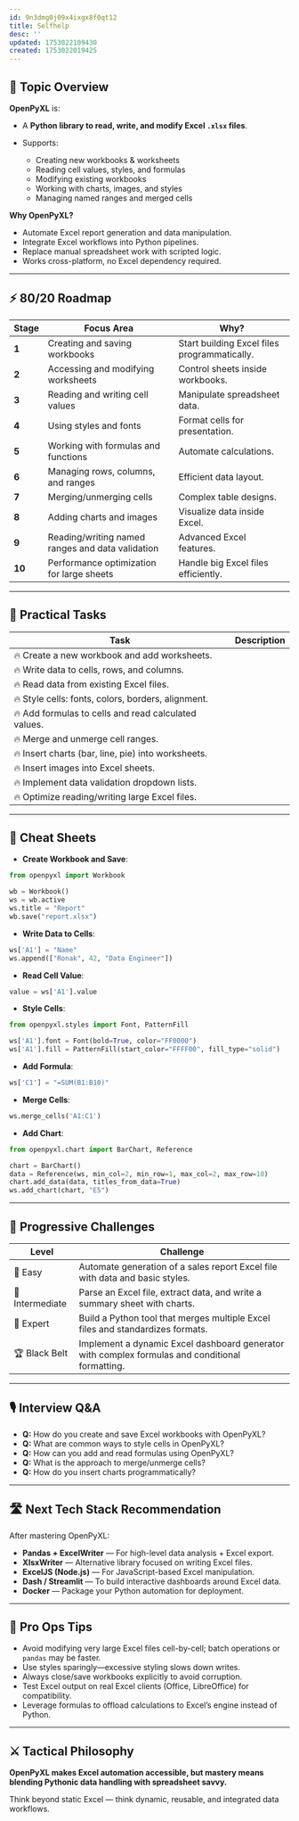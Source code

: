 ```yaml
---
id: 9n3dmg0j09x4ixgx8f0qt12
title: Selfhelp
desc: ''
updated: 1753022109430
created: 1753022019425
---
```


## 📌 Topic Overview

**OpenPyXL** is:

* A **Python library to read, write, and modify Excel `.xlsx` files**.
* Supports:

  * Creating new workbooks & worksheets
  * Reading cell values, styles, and formulas
  * Modifying existing workbooks
  * Working with charts, images, and styles
  * Managing named ranges and merged cells

**Why OpenPyXL?**

* Automate Excel report generation and data manipulation.
* Integrate Excel workflows into Python pipelines.
* Replace manual spreadsheet work with scripted logic.
* Works cross-platform, no Excel dependency required.

---

## ⚡ 80/20 Roadmap

| Stage  | Focus Area                                       | Why?                                         |
| ------ | ------------------------------------------------ | -------------------------------------------- |
| **1**  | Creating and saving workbooks                    | Start building Excel files programmatically. |
| **2**  | Accessing and modifying worksheets               | Control sheets inside workbooks.             |
| **3**  | Reading and writing cell values                  | Manipulate spreadsheet data.                 |
| **4**  | Using styles and fonts                           | Format cells for presentation.               |
| **5**  | Working with formulas and functions              | Automate calculations.                       |
| **6**  | Managing rows, columns, and ranges               | Efficient data layout.                       |
| **7**  | Merging/unmerging cells                          | Complex table designs.                       |
| **8**  | Adding charts and images                         | Visualize data inside Excel.                 |
| **9**  | Reading/writing named ranges and data validation | Advanced Excel features.                     |
| **10** | Performance optimization for large sheets        | Handle big Excel files efficiently.          |

---

## 🚀 Practical Tasks

| Task                                                 | Description |
| ---------------------------------------------------- | ----------- |
| 🔥 Create a new workbook and add worksheets.         |             |
| 🔥 Write data to cells, rows, and columns.           |             |
| 🔥 Read data from existing Excel files.              |             |
| 🔥 Style cells: fonts, colors, borders, alignment.   |             |
| 🔥 Add formulas to cells and read calculated values. |             |
| 🔥 Merge and unmerge cell ranges.                    |             |
| 🔥 Insert charts (bar, line, pie) into worksheets.   |             |
| 🔥 Insert images into Excel sheets.                  |             |
| 🔥 Implement data validation dropdown lists.         |             |
| 🔥 Optimize reading/writing large Excel files.       |             |

---

## 🧾 Cheat Sheets

* **Create Workbook and Save**:

```python
from openpyxl import Workbook

wb = Workbook()
ws = wb.active
ws.title = "Report"
wb.save("report.xlsx")
```

* **Write Data to Cells**:

```python
ws['A1'] = "Name"
ws.append(["Ronak", 42, "Data Engineer"])
```

* **Read Cell Value**:

```python
value = ws['A1'].value
```

* **Style Cells**:

```python
from openpyxl.styles import Font, PatternFill

ws['A1'].font = Font(bold=True, color="FF0000")
ws['A1'].fill = PatternFill(start_color="FFFF00", fill_type="solid")
```

* **Add Formula**:

```python
ws['C1'] = "=SUM(B1:B10)"
```

* **Merge Cells**:

```python
ws.merge_cells('A1:C1')
```

* **Add Chart**:

```python
from openpyxl.chart import BarChart, Reference

chart = BarChart()
data = Reference(ws, min_col=2, min_row=1, max_col=2, max_row=10)
chart.add_data(data, titles_from_data=True)
ws.add_chart(chart, "E5")
```

---

## 🎯 Progressive Challenges

| Level           | Challenge                                                                                       |
| --------------- | ----------------------------------------------------------------------------------------------- |
| 🥉 Easy         | Automate generation of a sales report Excel file with data and basic styles.                    |
| 🥈 Intermediate | Parse an Excel file, extract data, and write a summary sheet with charts.                       |
| 🥇 Expert       | Build a Python tool that merges multiple Excel files and standardizes formats.                  |
| 🏆 Black Belt   | Implement a dynamic Excel dashboard generator with complex formulas and conditional formatting. |

---

## 🎙️ Interview Q\&A

* **Q:** How do you create and save Excel workbooks with OpenPyXL?
* **Q:** What are common ways to style cells in OpenPyXL?
* **Q:** How can you add and read formulas using OpenPyXL?
* **Q:** What is the approach to merge/unmerge cells?
* **Q:** How do you insert charts programmatically?

---

## 🛣️ Next Tech Stack Recommendation

After mastering OpenPyXL:

* **Pandas + ExcelWriter** — For high-level data analysis + Excel export.
* **XlsxWriter** — Alternative library focused on writing Excel files.
* **ExcelJS (Node.js)** — For JavaScript-based Excel manipulation.
* **Dash / Streamlit** — To build interactive dashboards around Excel data.
* **Docker** — Package your Python automation for deployment.

---

## 🎩 Pro Ops Tips

* Avoid modifying very large Excel files cell-by-cell; batch operations or `pandas` may be faster.
* Use styles sparingly—excessive styling slows down writes.
* Always close/save workbooks explicitly to avoid corruption.
* Test Excel output on real Excel clients (Office, LibreOffice) for compatibility.
* Leverage formulas to offload calculations to Excel’s engine instead of Python.

---

## ⚔️ Tactical Philosophy

**OpenPyXL makes Excel automation accessible, but mastery means blending Pythonic data handling with spreadsheet savvy.**

Think beyond static Excel — think dynamic, reusable, and integrated data workflows.
